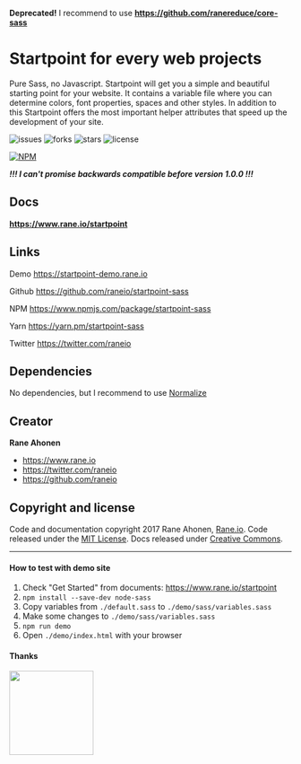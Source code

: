 **Deprecated!**
I recommend to use **https://github.com/ranereduce/core-sass**

# Startpoint for every web projects

Pure Sass, no Javascript. Startpoint will get you a simple and beautiful starting point for your website. It contains a variable file where you can determine colors, font properties, spaces and other styles. In addition to this Startpoint offers the most important helper attributes that speed up the development of your site.

![issues](https://img.shields.io/github/issues/raneio/startpoint-sass.svg)
![forks](https://img.shields.io/github/forks/raneio/startpoint-sass.svg)
![stars](https://img.shields.io/github/stars/raneio/startpoint-sass.svg)
![license](https://img.shields.io/badge/license-MIT-blue.svg)

[![NPM](https://nodei.co/npm/startpoint-sass.png?compact=true)](https://nodei.co/npm/startpoint-sass/)

***!!! I can't promise backwards compatible before version 1.0.0 !!!***


## Docs
**https://www.rane.io/startpoint**


## Links

Demo https://startpoint-demo.rane.io

Github https://github.com/raneio/startpoint-sass

NPM https://www.npmjs.com/package/startpoint-sass

Yarn https://yarn.pm/startpoint-sass

Twitter https://twitter.com/raneio


## Dependencies
No dependencies, but I recommend to use [Normalize](https://necolas.github.io/normalize.css/)


## Creator
**Rane Ahonen**

- https://www.rane.io
- https://twitter.com/raneio
- https://github.com/raneio

## Copyright and license

Code and documentation copyright 2017 Rane Ahonen, [Rane.io](https://www.rane.io). Code released under the [MIT License](https://github.com/raneio/startpoint-sass/blob/master/LICENSE). Docs released under [Creative Commons](https://creativecommons.org/licenses/by/3.0/).

---

#### How to test with demo site

1. Check "Get Started" from documents: https://www.rane.io/startpoint
1. `npm install --save-dev node-sass`
1. Copy variables from `./default.sass` to `./demo/sass/variables.sass`
1. Make some changes to `./demo/sass/variables.sass`
1. `npm run demo`
1. Open `./demo/index.html` with your browser

#### Thanks

<img src="https://file-cjlgurihla.now.sh/" width="150">

